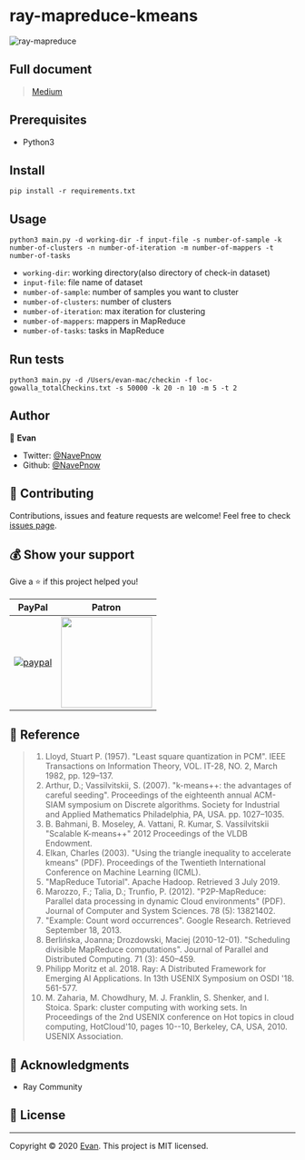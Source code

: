 # ray-mapreduce-kmeans
![ray-mapreduce](https://miro.medium.com/max/1400/1*2omU7XHeJUWgZ3kleRJ-OA.png)

## Full document
> [Medium](https://medium.com/navepnow/ray-supported-high-performance-distributed-clustering-algorithm-46389d422802)

## Prerequisites

* Python3

## Install
    pip install -r requirements.txt

## Usage
    python3 main.py -d working-dir -f input-file -s number-of-sample -k number-of-clusters -n number-of-iteration -m number-of-mappers -t number-of-tasks

* `working-dir`: working directory(also directory of check-in dataset)
* `input-file`: file name of dataset
* `number-of-sample`: number of samples you want to cluster
* `number-of-clusters`: number of clusters
* `number-of-iteration`: max iteration for clustering
* `number-of-mappers`: mappers in MapReduce
* `number-of-tasks`: tasks in MapReduce

## Run tests
    python3 main.py -d /Users/evan-mac/checkin -f loc-gowalla_totalCheckins.txt -s 50000 -k 20 -n 10 -m 5 -t 2

## Author

👤 **Evan**

* Twitter: [@NavePnow](https://twitter.com/NavePnow)
* Github: [@NavePnow](https://github.com/NavePnow)

## 🤝 Contributing

Contributions, issues and feature requests are welcome!
Feel free to check [issues page](https://github.com/NavePnow/ray-mapreduce-kmeans/issues).

## 💰 Show your support

Give a ⭐️ if this project helped you!

| PayPal                                                                                                                                                                       | Patron                                                                                                    |
| ---------------------------------------------------------------------------------------------------------------------------------------------------------------------------- | ------------------------------------------------------------------- |
| [![paypal](https://www.paypalobjects.com/en_US/i/btn/btn_donateCC_LG.gif)](https://www.paypal.com/cgi-bin/webscr?cmd=_donations&business=DSZJCN4ZUEW74&currency_code=USD&source=url) |   <a href="https://www.patreon.com/NavePnow"> <img src="https://c5.patreon.com/external/logo/become_a_patron_button@2x.png" width="160"> </a>

## 📖 Reference
> 1. Lloyd, Stuart P. (1957). "Least square quantization in PCM". IEEE Transactions on Information Theory, VOL. IT-28, NO. 2, March 1982, pp. 129–137.
> 2. Arthur, D.; Vassilvitskii, S. (2007). "k-means++: the advantages of careful seeding". Proceedings of the eighteenth annual ACM-SIAM symposium on Discrete algorithms. Society for Industrial and Applied Mathematics Philadelphia, PA, USA. pp. 1027–1035.
> 3. B. Bahmani, B. Moseley, A. Vattani, R. Kumar, S. Vassilvitskii "Scalable K-means++" 2012 Proceedings of the VLDB Endowment.
> 4. Elkan, Charles (2003). "Using the triangle inequality to accelerate kmeans" (PDF). Proceedings of the Twentieth International Conference on Machine Learning (ICML).
> 5. "MapReduce Tutorial". Apache Hadoop. Retrieved 3 July 2019.
> 6. Marozzo, F.; Talia, D.; Trunfio, P. (2012). "P2P-MapReduce: Parallel data processing in dynamic Cloud environments" (PDF). Journal of Computer and System Sciences. 78 (5): 13821402.
> 7. "Example: Count word occurrences". Google Research. Retrieved September 18, 2013.
> 8. Berlińska, Joanna; Drozdowski, Maciej (2010-12-01). "Scheduling divisible MapReduce computations". Journal of Parallel and Distributed Computing. 71 (3): 450–459.
> 9. Philipp Moritz et al. 2018. Ray: A Distributed Framework for Emerging AI Applications. In 13th USENIX Symposium on OSDI '18. 561-577.
> 10. M. Zaharia, M. Chowdhury, M. J. Franklin, S. Shenker, and I. Stoica. Spark: cluster computing with working sets. In Proceedings of the 2nd USENIX conference on Hot topics in cloud computing, HotCloud'10, pages 10--10, Berkeley, CA, USA, 2010. USENIX Association.
## 🙏 Acknowledgments
* Ray Community

## 📝 License

---
Copyright © 2020 [Evan](https://github.com/NavePnow).
This project is MIT licensed.
